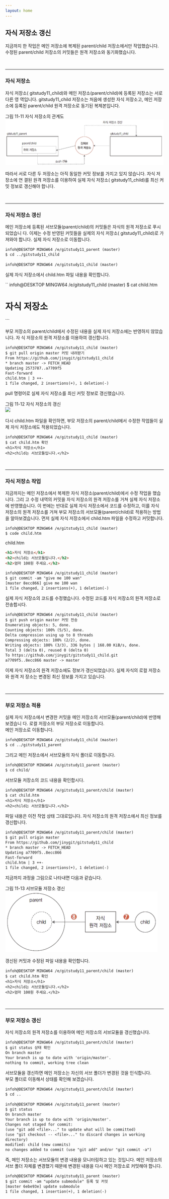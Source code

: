 ```yaml
---
layout: home
---
```

## 자식 저장소 갱신
지금까지 한 작업은 메인 저장소에 복제된 parent/child 저장소에서만 작업했습니다. 수정된
parent/child 저장소의 커밋들은 원격 저장소와 동기화했습니다.  

<br>
<hr>

### 자식 저장소
자식 저장소( gitstudy11_child)와 메인 저장소(parent/child)에 등록된 저장소는 서로 다른 영
역입니다. gitstudy11_child 저장소는 처음에 생성한 자식 저장소고, 메인 저장소에 등록된
parent/child 원격 저장소로 동기된 복제본입니다.  
 
그림 11-11 자식 저장소의 관계도  
![](./img/11-11.jpg)

따라서 서로 다른 두 저장소는 아직 동일한 커밋 정보를 가지고 있지 않습니다. 자식 저장소에 연
결된 원격 저장소를 이용하여 실제 자식 저장소( gitstudy11_child)를 최신 커밋 정보로 갱신해야
합니다.  

<br>
<hr>

### 자식 저장소 갱신
메인 저장소에 등록된 서브모듈(parent/child)의 커밋들은 자식의 원격 저장소로 푸시되었습니
다. 이제는 수정 반영된 커밋들을 실제의 자식 저장소( gitstudy11_child)로 가져와야 합니다.
실제 자식 저장소로 이동합니다.  

```
infoh@DESKTOP MINGW64 /e/gitstudy11_parent (master)
$ cd ../gitstudy11_child 

infoh@DESKTOP MINGW64 /e/gitstudy11_child (master)
```

실제 자식 저장소에서 child.htm 파일 내용을 확인합니다.  

``
infoh@DESKTOP MINGW64 /e/gitstudy11_child (master)
$ cat child.htm
<h1>자식 저장소</h1>
```

부모 저장소의 parent/child에서 수정된 내용을 실제 자식 저장소에는 반영하지 않았습니다. 자
식 저장소의 원격 저장소를 이용하여 갱신합니다.  

```
infoh@DESKTOP MINGW64 /e/gitstudy11_child (master)
$ git pull origin master 커밋 내려받기
From https://github.com/jinygit/gitstudy11_child
* branch master -> FETCH_HEAD
Updating 2573787..a7709f5
Fast-forward
child.htm | 3 ++-
1 file changed, 2 insertions(+), 1 deletion(-)
```

pull 명령어로 실제 자식 저장소를 최신 커밋 정보로 갱신했습니다.  

그림 11-12 자식 저장소의 갱신  
![](./img/11-12.jpg)

다시 child.htm 파일을 확인하면, 부모 저장소의 parent/child에서 수정한 작업들이 실제 자식
저장소에도 적용되었습니다.  

```
infoh@DESKTOP MINGW64 /e/gitstudy11_child (master)
$ cat child.htm 확인
<h1>자식 저장소</h1>
<h2>child는 서브모듈입니다.</h2>
```

<br>
<hr>

### 자식 저장소 작업
지금까지는 메인 저장소에서 복제한 자식 저장소(parent/child)에서 수정 작업을 했습니다. 그리
고 수정 내역의 커밋을 자식 저장소의 원격 저장소를 거쳐 실제 자식 저장소에 반영했습니다. 이
번에는 반대로 실제 자식 저장소에서 코드를 수정하고, 이를 자식 저장소의 원격 저장소를 거쳐
부모 저장소의 서브모듈(parent/child)로 적용하는 방법을 알아보겠습니다.
먼저 실제 자식 저장소에서 child.htm 파일을 수정하고 커밋합니다.  

```
infoh@DESKTOP MINGW64 /e/gitstudy11_child (master)
$ code child.htm 
```

child.htm
```html
<h1>자식 저장소</h1>
<h2>child는 서브모듈입니다.</h2>
<h2>엄마 100원 주세요.</h2>
```

```
infoh@DESKTOP MINGW64 /e/gitstudy11_child (master)
$ git commit -am "give me 100 wan" 
[master 8ecc866] give me 100 wan
1 file changed, 2 insertions(+), 1 deletion(-)
```

실제 자식 저장소의 코드를 수정했습니다. 수정된 코드를 자식 저장소의 원격 저장소로 전송합시다.  

```
infoh@DESKTOP MINGW64 /e/gitstudy11_child (master)
$ git push origin master 커밋 전송
Enumerating objects: 5, done.
Counting objects: 100% (5/5), done.
Delta compression using up to 8 threads
Compressing objects: 100% (2/2), done.
Writing objects: 100% (3/3), 336 bytes | 168.00 KiB/s, done.
Total 3 (delta 0), reused 0 (delta 0)
To https://github.com/jinygit/gitstudy11_child.git
a7709f5..8ecc866 master -> master
```

이제 자식 저장소의 원격 저장소에도 정보가 갱신되었습니다. 실제 자식의 로컬 저장소와 원격 저
장소는 변경된 최신 정보를 가지고 있습니다.  

<br>
<hr>

### 부모 저장소 적용
실제 자식 저장소에서 변경한 커밋을 메인 저장소의 서브모듈(parent/child)에 반영해 보겠습니
다. 로컬 저장소의 부모 저장소로 이동합니다.  
메인 저장소로 이동합니다.  

```
infoh@DESKTOP MINGW64 /e/gitstudy11_child (master)
$ cd ../gitstudy11_parent 
```

그리고 메인 저장소에서 서브모듈의 자식 폴더로 이동합니다.  
```
infoh@DESKTOP MINGW64 /e/gitstudy11_parent (master)
$ cd child/ 
```

서브모듈 저장소의 코드 내용을 확인합시다.  

```
infoh@DESKTOP MINGW64 /e/gitstudy11_parent/child (master)
$ cat child.htm 
<h1>자식 저장소</h1>
<h2>child는 서브모듈입니다.</h2>
```

파일 내용은 이전 작업 상태 그대로입니다. 자식 저장소의 원격 저장소에서 최신 정보를 갱신합니다.  

```
infoh@DESKTOP MINGW64 /e/gitstudy11_parent/child (master)
$ git pull origin master 
From https://github.com/jinygit/gitstudy11_child
* branch master -> FETCH_HEAD
Updating a7709f5..8ecc866
Fast-forward
child.htm | 3 ++-
1 file changed, 2 insertions(+), 1 deletion(-)
```

지금까지 과정을 그림으로 나타내면 다음과 같습니다.  

그림 11-13 서브모듈 저장소 갱신  
![](./img/11-13.jpg)


갱신된 커밋과 수정된 파일 내용을 확인합니다.  

```
infoh@DESKTOP MINGW64 /e/gitstudy11_parent/child (master)
$ cat child.htm 확인
<h1>자식 저장소</h1>
<h2>child는 서브모듈입니다.</h2>
<h2>엄마 100원 주세요.</h2>
```

<br>
<hr>

### 부모 저장소 갱신
자식 저장소의 원격 저장소를 이용하여 메인 저장소의 서브모듈을 갱신했습니다.  

```
infoh@DESKTOP MINGW64 /e/gitstudy11_parent/child (master)
$ git status 상태 확인
On branch master
Your branch is up to date with 'origin/master'.
nothing to commit, working tree clean
```

서브모듈을 갱신하면 메인 저장소는 자신의 서브 폴더가 변경된 것을 인식합니다.  
부모 폴더로 이동해서 상태를 확인해 보겠습니다.  

```
infoh@DESKTOP MINGW64 /e/gitstudy11_parent/child (master)
$ cd .. 

infoh@DESKTOP MINGW64 /e/gitstudy11_parent (master)
$ git status 
On branch master
Your branch is up to date with 'origin/master'.
Changes not staged for commit:
(use "git add <file>..." to update what will be committed)
(use "git checkout -- <file>..." to discard changes in working directory)
modified: child (new commits)
no changes added to commit (use "git add" and/or "git commit -a")
```

즉, 메인 저장소는 서브모듈의 변경 내용을 모니터링하고 있는 것입니다. 메인 저장소의 서브 폴더
자체를 변경했기 때문에 변경된 내용을 다시 메인 저장소로 커밋해야 합니다.  

```
infoh@DESKTOP MINGW64 /e/gitstudy11_parent (master)
$ git commit -am "update submodule" 등록 및 커밋
[master 6ebe93e] update submodule
1 file changed, 1 insertion(+), 1 deletion(-)
```

<br><br>
